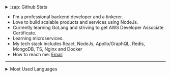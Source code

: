 <details>
    <summary>:zap: Github Stats</summary>
    <img alt="Github Stats" src="https://github-readme-stats.vercel.app/api?username=cruzelx&hide=stars&count_private=true&theme=radical&&show_icons=true" />
</details>

- I'm a professional backend developer and a tinkerer.
- Love to build scalable products and services using NodeJs. 
- Currently learning GoLang and striving to get AWS Developer Associate Certificate.
- Learning microservices.
- My tech stack includes React, NodeJs, Apollo/GraphQL, Redis, MongoDB, TS, Nginx and Docker
- How to reach me: <a href="mailto:bhattarai.alex402@gmail.com" target="_blank">Email</a>

---

<details>
    <summary>Most Used Languages</summary>
    <img alt="Top Languages" src="https://github-readme-stats.vercel.app/api/top-langs/?username=cruzelx&theme=radical&hide=jupyter+notebook,html" />
</details>
